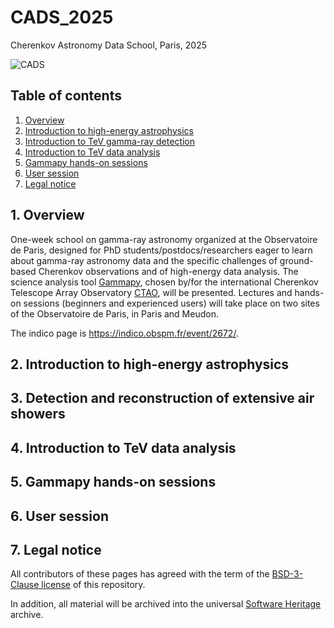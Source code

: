 # CADS_2025
Cherenkov Astronomy Data School, Paris, 2025

![CADS](Banner_CADS.png)

## Table of contents
1. [Overview](#scope)
2. [Introduction to high-energy astrophysics](#HEA)
3. [Introduction to TeV gamma-ray detection](#HEO)
4. [Introduction to TeV data analysis](#tev-data)
5. [Gammapy hands-on sessions](#hands-on)
6. [User session](#user)
7. [Legal notice](#notice)

<a name="scope"></a>
## 1. Overview
One-week school on gamma-ray astronomy organized at the Observatoire de Paris, designed for PhD 
students/postdocs/researchers eager to learn about gamma-ray astronomy data and the specific challenges of ground-based
Cherenkov observations and of high-energy data analysis. The science analysis tool [Gammapy](https://gammapy.org/), 
chosen by/for the international Cherenkov Telescope Array Observatory [CTAO](https://www.ctao.org/), will be presented. 
Lectures and hands-on sessions (beginners and experienced users) will take place on two sites of the Observatoire de 
Paris, in Paris and Meudon.

The indico page is https://indico.obspm.fr/event/2672/.

<a name="HEA"></a>
## 2. Introduction to high-energy astrophysics

<a name="HEO"></a>
## 3. Detection and reconstruction of extensive air showers

<a name="tev-data"></a>
## 4. Introduction to TeV data analysis

<a name="hands-on"></a>
## 5. Gammapy hands-on sessions

<a name="user"></a>
## 6. User session

<a name="notice"></a>
## 7. Legal notice
All contributors of these pages has agreed with the term of the [BSD-3-Clause license](./LICENSE) of this repository.

In addition, all material will be archived into the universal [Software Heritage](https://www.softwareheritage.org/) 
archive. 
